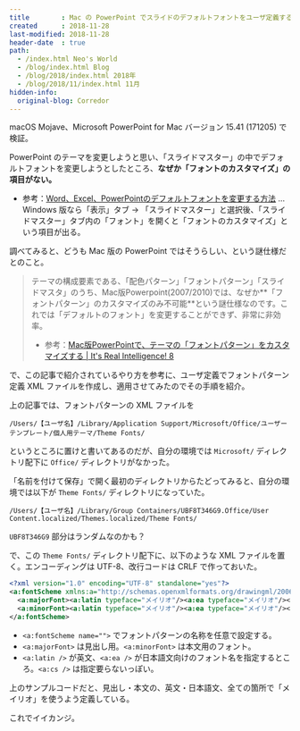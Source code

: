 ```yaml
---
title        : Mac の PowerPoint でスライドのデフォルトフォントをユーザ定義する方法
created      : 2018-11-28
last-modified: 2018-11-28
header-date  : true
path:
  - /index.html Neo's World
  - /blog/index.html Blog
  - /blog/2018/index.html 2018年
  - /blog/2018/11/index.html 11月
hidden-info:
  original-blog: Corredor
---
```


macOS Mojave、Microsoft PowerPoint for Mac バージョン 15.41 (171205) で検証。

PowerPoint のテーマを変更しようと思い、「スライドマスター」の中でデフォルトフォントを変更しようとしたところ、**なぜか「フォントのカスタマイズ」の項目がない。**

- 参考：[Word、Excel、PowerPointのデフォルトフォントを変更する方法](https://tonari-it.com/office-default-font/#toc4) … Windows 版なら「表示」タブ → 「スライドマスター」と選択後、「スライドマスター」タブ内の「フォント」を開くと「フォントのカスタマイズ」という項目が出る。

調べてみると、どうも Mac 版の PowerPoint ではそうらしい、という謎仕様だとのこと。

> テーマの構成要素である、「配色パターン」「フォントパターン」「スライドマスタ」のうち、Mac版Powerpoint(2007/2010)では、なぜか**「フォントパターン」のカスタマイズのみ不可能**という謎仕様なのです。これでは「デフォルトのフォント」を変更することができず、非常に非効率。
> 
> - 参考：[Mac版PowerPointで、テーマの「フォントパターン」をカスタマイズする | It's Real Intelligence! 8](http://irritantis.info/2013/08/font_pattern_for_mac_powerpoint_theme/)

で、この記事で紹介されているやり方を参考に、ユーザ定義でフォントパターン定義 XML ファイルを作成し、適用させてみたのでその手順を紹介。

上の記事では、フォントパターンの XML ファイルを

```
/Users/【ユーザ名】/Library/Application Support/Microsoft/Office/ユーザー テンプレート/個人用テーマ/Theme Fonts/
```

というところに置けと書いてあるのだが、自分の環境では `Microsoft/` ディレクトリ配下に `Office/` ディレクトリがなかった。

「名前を付けて保存」で開く最初のディレクトリからたどってみると、自分の環境では以下が `Theme Fonts/` ディレクトリになっていた。

```
/Users/【ユーザ名】/Library/Group Containers/UBF8T346G9.Office/User Content.localized/Themes.localized/Theme Fonts/
```

`UBF8T346G9` 部分はランダムなのかも？

で、この `Theme Fonts/` ディレクトリ配下に、以下のような XML ファイルを置く。エンコーディングは UTF-8、改行コードは CRLF で作っておいた。

```xml
<?xml version="1.0" encoding="UTF-8" standalone="yes"?>
<a:fontScheme xmlns:a="http://schemas.openxmlformats.org/drawingml/2006/main" name="メイリオ">
  <a:majorFont><a:latin typeface="メイリオ"/><a:ea typeface="メイリオ"/><a:cs typeface=""/></a:majorFont>
  <a:minorFont><a:latin typeface="メイリオ"/><a:ea typeface="メイリオ"/><a:cs typeface=""/></a:minorFont>
</a:fontScheme>
```

- `<a:fontScheme name="">` でフォントパターンの名称を任意で設定する。
- `<a:majorFont>` は見出し用。`<a:minorFont>` は本文用のフォント。
- `<a:latin />` が英文、`<a:ea />` が日本語文向けのフォント名を指定するところ。`<a:cs />` は指定要らないっぽい。

上のサンプルコードだと、見出し・本文の、英文・日本語文、全ての箇所で「メイリオ」を使うよう定義している。

これでイイカンジ。
